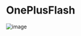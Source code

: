 # OnePlusFlash
![image](https://github.com/user-attachments/assets/350add0a-ef7a-4907-a03c-bbecde6b8619)
